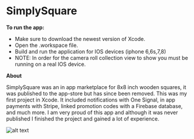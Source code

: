 # SimplySquare


**To run the app:**

- Make sure to download the newest version of Xcode.
- Open the .workspace file.
- Build and run the application for IOS devices (iphone 6,6s,7,8)
- NOTE: In order for the camera roll collection view to show you must be running on a real IOS device.

**About**

SimplySquare was an in app marketplace for 8x8 inch wooden squares, it was published to the app-store but has since been removed. This was my first project in Xcode. It included notifications with One Signal, in app payments with Stripe, linked promotion codes with a Firebase database, and much more. I am very proud of this app and although it was never published I finished the project and gained a lot of experience.


![alt text](https://image.ibb.co/iNwqsc/IMG_0902.jpg) 



